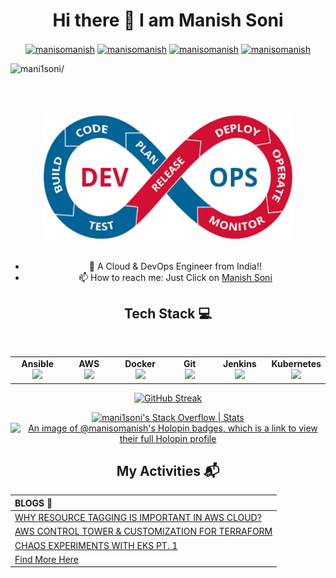 <h1 align="center">Hi there 👋 I am Manish Soni</h1>
<p align="center">
<a href=https://pypi.org/user/manisomanish/ target="blank"><img align="center" src=https://cdn.jsdelivr.net/npm/simple-icons@3.0.1/icons/pypi.svg alt="manisomanish" height="20" width="20" /></a>
<a href=https://twitter.com/manisomanish target="blank"><img align="center" src=https://cdn.jsdelivr.net/npm/simple-icons@3.0.1/icons/twitter.svg alt="manisomanish" height="20" width="20" /></a>
<a href=https://linkedin.com/in/manisomanish target="blank"><img align="center" src=https://cdn.jsdelivr.net/npm/simple-icons@3.0.1/icons/linkedin.svg alt="manisomanish" height="20" width="20" /></a>
<a href=https://stackoverflow.com/users/11743228/manish-soni target="blank"><img align="center" src=https://cdn.jsdelivr.net/npm/simple-icons@3.0.1/icons/stackoverflow.svg alt="manisomanish" height="20" width="20" /></a>	
</p>
<p align="left"> <img src=https://komarev.com/ghpvc/?username=mani1soni alt=mani1soni/> </p>
<div align="center" id="top">
	<br>
	<br>
	<br>
	<img width="400" height="200" src="https://raw.githubusercontent.com/mani1soni/mani1soni/master/devops.png" > </div?
	<br>
	<br>
	<br>

- 🔭 A Cloud & DevOps Engineer from India!!
- 📫 How to reach me: Just Click on  [Manish Soni](https://manisomanish.com/)

## Tech Stack :computer:

<br>
<table>
<tbody>
 <tr>
<td align="center" width="20%">
<span><b><center>Ansible</center></b></span> 
<img height=60px src="https://encrypted-tbn0.gstatic.com/images?q=tbn%3AANd9GcSEbbMBYx3DSbnzVxofkkvdV83FRA-lma9Y_Q&usqp=CAU"> 
</td>

<td align="center" width="20%">
<span><b><center>AWS</center></b></span> 
<img height=60px src="https://encrypted-tbn0.gstatic.com/images?q=tbn%3AANd9GcQV9AyEyvrlIJLOfbxFLfOr03Qy5gRL0txWMQ&usqp=CAU"> 
</td>

<td align="center" width="20%">
<span><b><center>Docker</center></b></span> 
<img height=60px src="https://encrypted-tbn0.gstatic.com/images?q=tbn%3AANd9GcTApU_6Eg4oWx3NMhLifHmNEkxjeMxfd3oGUA&usqp=CAU"> 
</td>


<td align="center" width="20%">
<span><b><center>Git</center></b></span> 
<img height=65px src="https://git-scm.com/images/logos/downloads/Git-Logo-2Color.png"> 
</td>

<td align="center" width="20%">
<span><b><center>Jenkins</center></b></span> 
<img height=65px src="https://www.devteam.space/wp-content/uploads/2018/03/jenkins.jpg"> 
</td>


<td align="center" width="20%">
<span><b><center>Kubernetes</center></b></span> 
<img height=65px src="https://d15shllkswkct0.cloudfront.net/wp-content/blogs.dir/1/files/2019/05/Kubernetes_New.png"> 
</td>
</tr>

</tbody>
</table>

[![GitHub Streak](https://streak-stats.demolab.com?user=mani1soni&theme=vue-dark)](https://git.io/streak-stats)

[![mani1soni's Stack Overflow | Stats](https://stats.quine.sh/mani1soni/stack-overflow?theme=dark)](https://quine.sh?utm_source=widgets&utm_campaign=mani1soni)
[![An image of @manisomanish's Holopin badges, which is a link to view their full Holopin profile](https://holopin.me/manisomanish)](https://holopin.io/@manisomanish)

## My Activities :mailbox_with_mail:

| BLOGS :open_book:|
| :--- |
| [WHY RESOURCE TAGGING IS IMPORTANT IN AWS CLOUD?](https://www.presidio.com/why-resource-tagging-is-important-in-aws-cloud/) | [
[AWS CONTROL TOWER & CUSTOMIZATION FOR TERRAFORM](https://www.presidio.com/aws-control-tower-customization-for-terraform/) |
| [CHAOS EXPERIMENTS WITH EKS PT. 1](https://www.presidio.com/chaos-experiments-with-eks-pt-1/) |
| [Find More Here](https://www.manisomanish.com/blog) 




<!--
**mani1soni/mani1soni** is a ✨ _special_ ✨ repository because its `README.md` (this file) appears on your GitHub profile.

Here are some ideas to get you started:

- 🔭 I’m currently working as DevOps Engineer
- 🌱 I’m currently learning ...
- 👯 I’m looking to collaborate on ...
- 🤔 I’m looking for help with ...
- 💬 Ask me about ...
- 📫 How to reach me: ...
- 😄 Pronouns: ...
- ⚡ Fun fact: ...
-->
